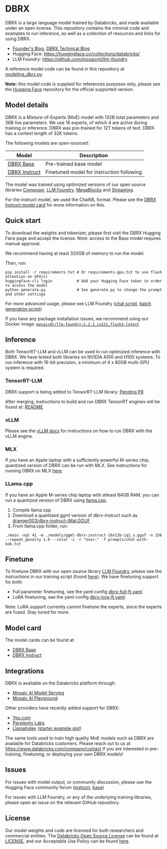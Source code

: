 # DBRX

DBRX is a large language model trained by Databricks, and made available under an open license. This repository contains the minimal code and examples to run inference, as well as a collection of resources and links for using DBRX.

* [Founder's Blog](https://www.databricks.com/blog/announcing-dbrx-new-standard-efficient-open-source-customizable-llms), [DBRX Technical Blog](https://www.databricks.com/blog/introducing-dbrx-new-state-art-open-llm)
* Hugging Face: https://huggingface.co/collections/databricks/
* LLM Foundry: https://github.com/mosaicml/llm-foundry

A reference model code can be found in this repository at [modeling_dbrx.py](model/modeling_dbrx.py). 

**Note:** this model code is supplied for references purposes only, please see the [Hugging Face](https://huggingface.co/collections/databricks/) repository for the official supported version.

## Model details

DBRX is a Mixture-of-Experts (MoE) model with 132B total parameters and 36B live parameters. We use 16 experts, of which 4 are active during training or inference. DBRX was pre-trained for 12T tokens of text. DBRX has a context length of 32K tokens.

The following models are open-sourced:

| Model                                                            | Description                               |
|------------------------------------------------------------------|-------------------------------------------|
| [DBRX Base](https://huggingface.co/databricks/dbrx-base)         | Pre-trained base model                    |
| [DBRX Instruct](https://huggingface.co/databricks/dbrx-instruct) | Finetuned model for instruction following |

The model was trained using optimized versions of our open source libraries [Composer](https://www.github.com/mosaicml/composer), [LLM Foundry](https://www.github.com/mosaicml/llm-foundry), [MegaBlocks](https://github.com/databricks/megablocks) and [Streaming](https://github.com/mosaicml/streaming).

For the instruct model, we used the ChatML format. Please see the [DBRX Instruct model card](./MODEL_CARD_dbrx_instruct.md) for more information on this.


## Quick start

To download the weights and tokenizer, please first visit the DBRX Hugging Face page and accept the license. Note: access to the Base model requires manual approval. 

We recommend having at least 320GB of memory to run the model.

Then, run:

```
pip install -r requirements.txt # Or requirements-gpu.txt to use flash attention on GPU(s)
huggingface-cli login           # Add your Hugging Face token in order to access the model
python generate.py              # See generate.py to change the prompt and other settings
```

For more advanced usage, please see LLM Foundry ([chat script](https://github.com/mosaicml/llm-foundry/blob/main/scripts/inference/hf_chat.py), [batch generation script](https://github.com/mosaicml/llm-foundry/blob/main/scripts/inference/hf_generate.py))

If you have any package installation issues, we recommend using our Docker image: [`mosaicml/llm-foundry:2.2.1_cu121_flash2-latest`](https://github.com/mosaicml/llm-foundry?tab=readme-ov-file#mosaicml-docker-images)

## Inference

Both TensorRT-LLM and vLLM can be used to run optimized inference with DBRX. We have tested both libraries on NVIDIA A100 and H100 systems. To run inference with 16-bit precision, a minimum of 4 x 80GB multi-GPU system is required.

### TensorRT-LLM

DBRX support is being added to TensorRT-LLM library: [Pending PR](https://github.com/NVIDIA/TensorRT-LLM/pull/1363)

After merging, instructions to build and run DBRX TensorRT engines will be found at: [README](https://github.com/NVIDIA/TensorRT-LLM/blob/main/examples/dbrx/README.md)

### vLLM

Please see the [vLLM docs](https://docs.vllm.ai/en/latest/) for instructions on how to run DBRX with the vLLM engine.

### MLX

If you have an Apple laptop with a sufficiently powerful M-series chip, quantized version of DBRX can be run with MLX. See instructions for running DBRX on MLX [here](https://huggingface.co/mlx-community/dbrx-instruct-4bit).


### LLama.cpp

If you have an Apple M-series chip laptop with atleast 64GB RAM, you can run a quantized version of DBRX using [llama.cpp](https://github.com/ggerganov/llama.cpp).
1. Compile llama.cpp 
1. Download a quantized ggml version of dbrx-instruct such as [dranger003/dbrx-instruct-iMat.GGUF](https://huggingface.co/dranger003/dbrx-instruct-iMat.GGUF)
1. From llama.cpp folder, run:
```
./main -ngl 41 -m ./models/ggml-dbrx-instruct-16x12b-iq1_s.gguf -n 256 --repeat_penalty 1.0 --color -i -r "User:" -f prompts/chat-with-bob.txt
```

## Finetune

To finetune DBRX with our open source library [LLM Foundry](https://www.github.com/mosaicml/llm-foundry), please see the instructions in our training script (found [here](https://github.com/mosaicml/llm-foundry/tree/main/scripts/train)). We have finetuning support for both:
* Full parameter finetuning, see the yaml config [dbrx-full-ft.yaml](https://github.com/mosaicml/llm-foundry/blob/main/scripts/train/yamls/finetune/dbrx-full-ft.yaml)
* LoRA finetuning, see the yaml config [dbrx-lora-ft.yaml](https://github.com/mosaicml/llm-foundry/blob/main/scripts/train/yamls/finetune/dbrx-lora-ft.yaml)

Note: LoRA support currently cannot finetune the experts, since the experts are fused. Stay tuned for more.

## Model card

The model cards can be found at:
* [DBRX Base](MODEL_CARD_dbrx_base.md)
* [DBRX Instruct](MODEL_CARD_dbrx_instruct.md)

## Integrations

DBRX is available on the Databricks platform through:
* [Mosaic AI Model Serving](https://docs.databricks.com/machine-learning/foundation-models/supported-models.html#dbrx-instruct)
* [Mosaic AI Playground](https://docs.databricks.com/en/large-language-models/ai-playground.html)

Other providers have recently added support for DBRX:
* [You.com](https://you.com/)
* [Perplexity Labs](https://labs.perplexity.ai/)
* [LlamaIndex](https://docs.llamaindex.ai/en/stable/api_reference/llms/databricks/) ([starter example gist](https://gist.github.com/dennyglee/3a4fd9042c283549b727e081397842da))

The same tools used to train high quality MoE models such as DBRX are available for Databricks customers. Please reach out to us at https://www.databricks.com/company/contact if you are interested in pre-training, finetuning, or deploying your own DBRX models!

## Issues
For issues with model output, or community discussion, please use the Hugging Face community forum ([instruct](https://huggingface.co/databricks/dbrx-instruct), [base](https://huggingface.co/databricks/dbrx-base))

For issues with LLM Foundry, or any of the underlying training libraries, please open an issue on the relevant GitHub repository.

## License

Our model weights and code are licensed for both researchers and commercial entities. The [Databricks Open Source License](https://www.databricks.com/legal/open-model-license) can be found at [LICENSE](LICENSE), and our Acceptable Use Policy can be found [here](https://www.databricks.com/legal/acceptable-use-policy-open-model).
